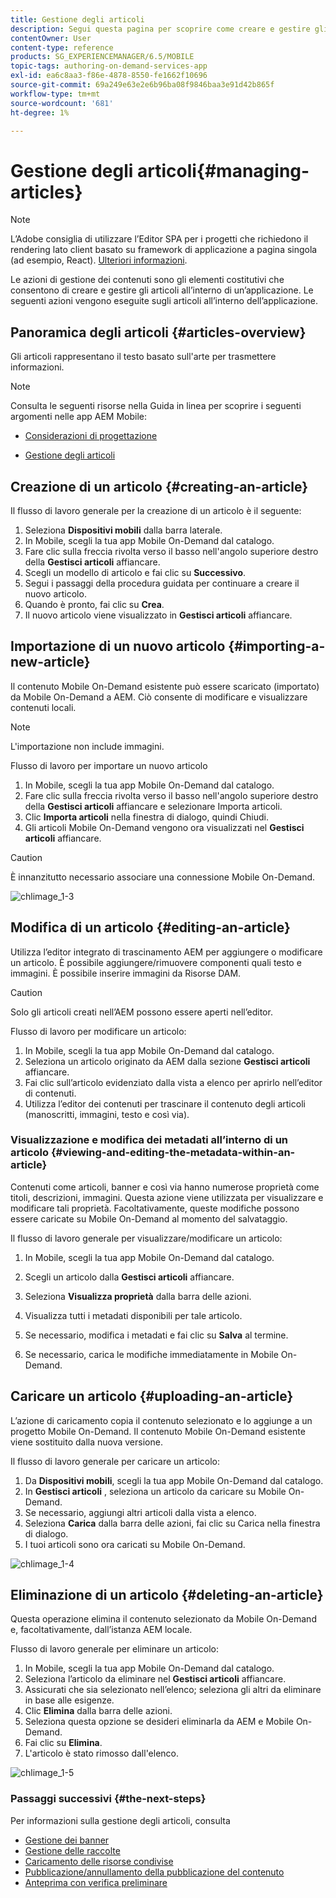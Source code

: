 ```yaml
---
title: Gestione degli articoli
description: Segui questa pagina per scoprire come creare e gestire gli articoli.
contentOwner: User
content-type: reference
products: SG_EXPERIENCEMANAGER/6.5/MOBILE
topic-tags: authoring-on-demand-services-app
exl-id: ea6c8aa3-f86e-4878-8550-fe1662f10696
source-git-commit: 69a249e63e2e6b96ba08f9846baa3e91d42b865f
workflow-type: tm+mt
source-wordcount: '681'
ht-degree: 1%

---
```


# Gestione degli articoli{#managing-articles}

>[!NOTE]
>
>L’Adobe consiglia di utilizzare l’Editor SPA per i progetti che richiedono il rendering lato client basato su framework di applicazione a pagina singola (ad esempio, React). [Ulteriori informazioni](/help/sites-developing/spa-overview.md).

Le azioni di gestione dei contenuti sono gli elementi costitutivi che consentono di creare e gestire gli articoli all’interno di un’applicazione. Le seguenti azioni vengono eseguite sugli articoli all’interno dell’applicazione.

## Panoramica degli articoli {#articles-overview}

Gli articoli rappresentano il testo basato sull&#39;arte per trasmettere informazioni.

>[!NOTE]
>
>Consulta le seguenti risorse nella Guida in linea per scoprire i seguenti argomenti nelle app AEM Mobile:
>
>* [Considerazioni di progettazione](https://helpx.adobe.com/digital-publishing-solution/help/design-app.html)
>
>* [Gestione degli articoli](https://helpx.adobe.com/digital-publishing-solution/help/creating-articles.html)
>

## Creazione di un articolo {#creating-an-article}

Il flusso di lavoro generale per la creazione di un articolo è il seguente:

1. Seleziona **Dispositivi mobili** dalla barra laterale.
1. In Mobile, scegli la tua app Mobile On-Demand dal catalogo.
1. Fare clic sulla freccia rivolta verso il basso nell&#39;angolo superiore destro della **Gestisci articoli** affiancare.
1. Scegli un modello di articolo e fai clic su **Successivo**.
1. Segui i passaggi della procedura guidata per continuare a creare il nuovo articolo.
1. Quando è pronto, fai clic su **Crea**.
1. Il nuovo articolo viene visualizzato in **Gestisci articoli** affiancare.

## Importazione di un nuovo articolo {#importing-a-new-article}

Il contenuto Mobile On-Demand esistente può essere scaricato (importato) da Mobile On-Demand a AEM. Ciò consente di modificare e visualizzare contenuti locali.

>[!NOTE]
>
>L&#39;importazione non include immagini.

Flusso di lavoro per importare un nuovo articolo

1. In Mobile, scegli la tua app Mobile On-Demand dal catalogo.
1. Fare clic sulla freccia rivolta verso il basso nell&#39;angolo superiore destro della **Gestisci articoli** affiancare e selezionare Importa articoli.
1. Clic **Importa articoli** nella finestra di dialogo, quindi Chiudi.
1. Gli articoli Mobile On-Demand vengono ora visualizzati nel **Gestisci articoli** affiancare.

>[!CAUTION]
>
>È innanzitutto necessario associare una connessione Mobile On-Demand.

![chlimage_1-3](assets/chlimage_1-3.gif)

## Modifica di un articolo {#editing-an-article}

Utilizza l’editor integrato di trascinamento AEM per aggiungere o modificare un articolo. È possibile aggiungere/rimuovere componenti quali testo e immagini. È possibile inserire immagini da Risorse DAM.

>[!CAUTION]
>
>Solo gli articoli creati nell’AEM possono essere aperti nell’editor.

Flusso di lavoro per modificare un articolo:

1. In Mobile, scegli la tua app Mobile On-Demand dal catalogo.
1. Seleziona un articolo originato da AEM dalla sezione **Gestisci articoli** affiancare.
1. Fai clic sull’articolo evidenziato dalla vista a elenco per aprirlo nell’editor di contenuti.
1. Utilizza l’editor dei contenuti per trascinare il contenuto degli articoli (manoscritti, immagini, testo e così via).

### Visualizzazione e modifica dei metadati all’interno di un articolo {#viewing-and-editing-the-metadata-within-an-article}

Contenuti come articoli, banner e così via hanno numerose proprietà come titoli, descrizioni, immagini. Questa azione viene utilizzata per visualizzare e modificare tali proprietà. Facoltativamente, queste modifiche possono essere caricate su Mobile On-Demand al momento del salvataggio.

Il flusso di lavoro generale per visualizzare/modificare un articolo:

1. In Mobile, scegli la tua app Mobile On-Demand dal catalogo.
1. Scegli un articolo dalla **Gestisci articoli** affiancare.

1. Seleziona **Visualizza proprietà** dalla barra delle azioni.
1. Visualizza tutti i metadati disponibili per tale articolo.
1. Se necessario, modifica i metadati e fai clic su **Salva** al termine.
1. Se necessario, carica le modifiche immediatamente in Mobile On-Demand.

## Caricare un articolo {#uploading-an-article}

L’azione di caricamento copia il contenuto selezionato e lo aggiunge a un progetto Mobile On-Demand. Il contenuto Mobile On-Demand esistente viene sostituito dalla nuova versione.

Il flusso di lavoro generale per caricare un articolo:

1. Da **Dispositivi mobili**, scegli la tua app Mobile On-Demand dal catalogo.
1. In **Gestisci articoli** , seleziona un articolo da caricare su Mobile On-Demand.
1. Se necessario, aggiungi altri articoli dalla vista a elenco.
1. Seleziona **Carica** dalla barra delle azioni, fai clic su Carica nella finestra di dialogo.
1. I tuoi articoli sono ora caricati su Mobile On-Demand.

![chlimage_1-4](assets/chlimage_1-4.gif)

## Eliminazione di un articolo {#deleting-an-article}

Questa operazione elimina il contenuto selezionato da Mobile On-Demand e, facoltativamente, dall’istanza AEM locale.

Flusso di lavoro generale per eliminare un articolo:

1. In Mobile, scegli la tua app Mobile On-Demand dal catalogo.
1. Seleziona l’articolo da eliminare nel **Gestisci articoli** affiancare.
1. Assicurati che sia selezionato nell’elenco; seleziona gli altri da eliminare in base alle esigenze.
1. Clic **Elimina** dalla barra delle azioni.
1. Seleziona questa opzione se desideri eliminarla da AEM e Mobile On-Demand.
1. Fai clic su **Elimina**.
1. L&#39;articolo è stato rimosso dall&#39;elenco.

![chlimage_1-5](assets/chlimage_1-5.gif)

### Passaggi successivi {#the-next-steps}

Per informazioni sulla gestione degli articoli, consulta

* [Gestione dei banner](/help/mobile/mobile-on-demand-managing-banners.md)
* [Gestione delle raccolte](/help/mobile/mobile-on-demand-managing-collections.md)
* [Caricamento delle risorse condivise](/help/mobile/mobile-on-demand-shared-resources.md)
* [Pubblicazione/annullamento della pubblicazione del contenuto](/help/mobile/mobile-on-demand-publishing-unpublishing.md)
* [Anteprima con verifica preliminare](/help/mobile/aem-mobile-manage-ondemand-services.md)
